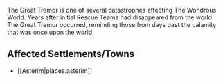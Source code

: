 The Great Tremor is one of several catastrophes affecting The Wondrous World. Years after initial Rescue Teams had disappeared from the world. The Great Tremor occurred, reminding those from days past the calamity that was once upon the world.

## Affected Settlements/Towns
- [[Asterim|places.asterim]]